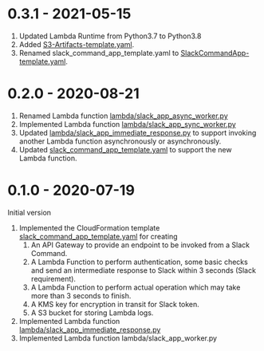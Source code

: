 0.3.1 - 2021-05-15
==================
1. Updated Lambda Runtime from Python3.7 to Python3.8
2. Added [S3-Artifacts-template.yaml](cloudformation/S3-Artifacts-template.yaml).
3. Renamed slack_command_app_template.yaml to [SlackCommandApp-template.yaml](cloudformation/SlackCommandApp-template.yaml]).

0.2.0 - 2020-08-21
==================
1. Renamed Lambda function [lambda/slack_app_async_worker.py](lambda/slack_app_async_worker.py)
2. Implemented Lambda function [lambda/slack_app_sync_worker.py](lambda/slack_app_sync_worker.py)
3. Updated [lambda/slack_app_immediate_response.py](lambda/slack_app_immediate_response.py) to support invoking another Lambda function asynchronously or asynchronously.
4. Updated [slack_command_app_template.yaml](cloudformation/SlackCommandApp-template.yaml]) to support the new Lambda function.

0.1.0 - 2020-07-19
==================
Initial version
1. Implemented the CloudFormation template [slack_command_app_template.yaml](cloudformation/SlackCommandApp-template.yaml]) for creating
    1. An API Gateway to provide an endpoint to be invoked from a Slack Command.
    2. A Lambda Function to perform authentication, some basic checks and send an intermediate response to Slack
       within 3 seconds (Slack requirement).
    3. A Lambda Function to perform actual operation which may take more than 3 seconds to finish.
    4. A KMS key for encryption in transit for Slack token.
    5. A S3 bucket for storing Lambda logs.
2. Implemented Lambda function [lambda/slack_app_immediate_response.py](lambda/slack_app_immediate_response.py)
3. Implemented Lambda function lambda/slack_app_worker.py
